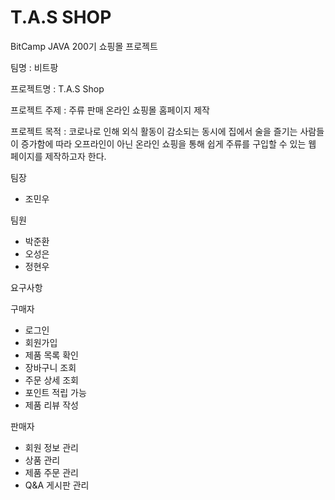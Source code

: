 # T.A.S SHOP
BitCamp JAVA 200기 쇼핑몰 프로젝트

팀명 : 비트팡

프로젝트명 : T.A.S Shop

프로젝트 주제 : 주류 판매 온라인 쇼핑몰 홈페이지 제작

프로젝트 목적 : 코로나로 인해 외식 활동이 감소되는 동시에 집에서 술을 즐기는 사람들이 증가함에 따라
   오프라인이 아닌 온라인 쇼핑을 통해 쉽게 주류를 구입할 수 있는 웹 페이지를 제작하고자 한다.

팀장

- 조민우

팀원

- 박준환
- 오성은
- 정현우

요구사항

구매자
- 로그인
- 회원가입
- 제품 목록 확인
- 장바구니 조회
- 주문 상세 조회
- 포인트 적립 가능
- 제품 리뷰 작성

판매자
- 회원 정보 관리
- 상품 관리
- 제품 주문 관리
- Q&A 게시판 관리
